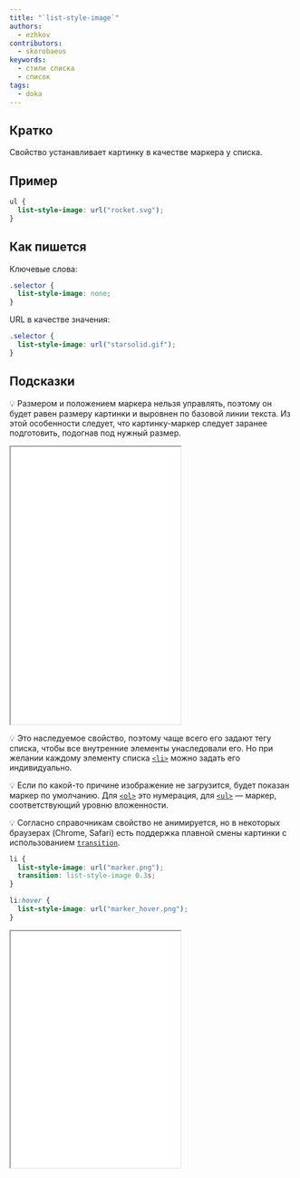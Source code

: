 ```yaml
---
title: "`list-style-image`"
authors:
  - ezhkov
contributors:
  - skorobaeus
keywords:
  - стили списка
  - список
tags:
  - doka
---
```


## Кратко

Свойство устанавливает картинку в качестве маркера у списка.

## Пример

```css
ul {
  list-style-image: url("rocket.svg");
}
```

## Как пишется

Ключевые слова:

```css
.selector {
  list-style-image: none;
}
```

URL в качестве значения:

```css
.selector {
  list-style-image: url("starsolid.gif");
}
```

## Подсказки

💡 Размером и положением маркера нельзя управлять, поэтому он будет равен размеру картинки и выровнен по базовой линии текста. Из этой особенности следует, что картинку-маркер следует заранее подготовить, подогнав под нужный размер.

<iframe title="Варианты list-style-image" src="demos/every/" height="489"></iframe>

💡 Это наследуемое свойство, поэтому чаще всего его задают тегу списка, чтобы все внутренние элементы унаследовали его. Но при желании каждому элементу списка [`<li>`](/html/li/) можно задать его индивидуально.

💡 Если по какой-то причине изображение не загрузится, будет показан маркер по умолчанию. Для [`<ol>`](/html/ol/) это нумерация, для [`<ul>`](/html/ul/) — маркер, соответствующий уровню вложенности.

💡 Согласно справочникам свойство не анимируется, но в некоторых браузерах (Chrome, Safari) есть поддержка плавной смены картинки с использованием [`transition`](/css/transition/).

```css
li {
  list-style-image: url("marker.png");
  transition: list-style-image 0.3s;
}

li:hover {
  list-style-image: url("marker_hover.png");
}
```

<iframe title="Анимация list-style-image" src="demos/transition/" height="417"></iframe>
